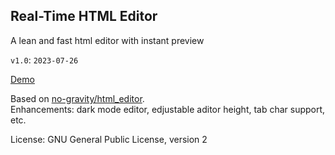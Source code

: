 ## Real-Time HTML Editor
A lean and fast html editor with instant preview

`v1.0`: `2023-07-26`

[Demo](https://aavi.xyz/proj/editor)

Based on [no-gravity/html_editor](https://github.com/no-gravity/html_editor).  
Enhancements: dark mode editor, edjustable aditor height, tab char support, etc.

License: GNU General Public License, version 2
